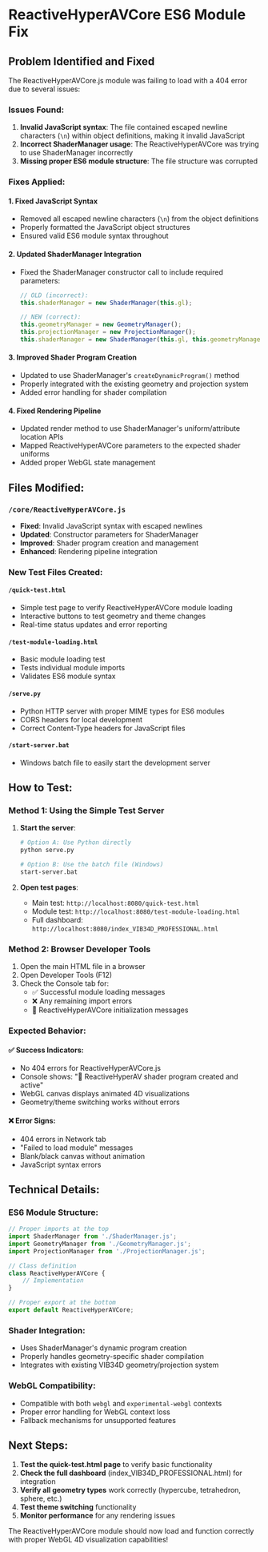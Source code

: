 # ReactiveHyperAVCore ES6 Module Fix

## Problem Identified and Fixed

The ReactiveHyperAVCore.js module was failing to load with a 404 error due to several issues:

### Issues Found:
1. **Invalid JavaScript syntax**: The file contained escaped newline characters (`\n`) within object definitions, making it invalid JavaScript
2. **Incorrect ShaderManager usage**: The ReactiveHyperAVCore was trying to use ShaderManager incorrectly
3. **Missing proper ES6 module structure**: The file structure was corrupted

### Fixes Applied:

#### 1. Fixed JavaScript Syntax
- Removed all escaped newline characters (`\n`) from the object definitions
- Properly formatted the JavaScript object structures
- Ensured valid ES6 module syntax throughout

#### 2. Updated ShaderManager Integration
- Fixed the ShaderManager constructor call to include required parameters:
  ```javascript
  // OLD (incorrect):
  this.shaderManager = new ShaderManager(this.gl);
  
  // NEW (correct):
  this.geometryManager = new GeometryManager();
  this.projectionManager = new ProjectionManager();
  this.shaderManager = new ShaderManager(this.gl, this.geometryManager, this.projectionManager);
  ```

#### 3. Improved Shader Program Creation
- Updated to use ShaderManager's `createDynamicProgram()` method
- Properly integrated with the existing geometry and projection system
- Added error handling for shader compilation

#### 4. Fixed Rendering Pipeline
- Updated render method to use ShaderManager's uniform/attribute location APIs
- Mapped ReactiveHyperAVCore parameters to the expected shader uniforms
- Added proper WebGL state management

## Files Modified:

### `/core/ReactiveHyperAVCore.js`
- **Fixed**: Invalid JavaScript syntax with escaped newlines
- **Updated**: Constructor parameters for ShaderManager
- **Improved**: Shader program creation and management
- **Enhanced**: Rendering pipeline integration

### New Test Files Created:

#### `/quick-test.html`
- Simple test page to verify ReactiveHyperAVCore module loading
- Interactive buttons to test geometry and theme changes
- Real-time status updates and error reporting

#### `/test-module-loading.html`
- Basic module loading test
- Tests individual module imports
- Validates ES6 module syntax

#### `/serve.py`
- Python HTTP server with proper MIME types for ES6 modules
- CORS headers for local development
- Correct Content-Type headers for JavaScript files

#### `/start-server.bat`
- Windows batch file to easily start the development server

## How to Test:

### Method 1: Using the Simple Test Server

1. **Start the server**:
   ```bash
   # Option A: Use Python directly
   python serve.py
   
   # Option B: Use the batch file (Windows)
   start-server.bat
   ```

2. **Open test pages**:
   - Main test: `http://localhost:8080/quick-test.html`
   - Module test: `http://localhost:8080/test-module-loading.html`
   - Full dashboard: `http://localhost:8080/index_VIB34D_PROFESSIONAL.html`

### Method 2: Browser Developer Tools

1. Open the main HTML file in a browser
2. Open Developer Tools (F12)
3. Check the Console tab for:
   - ✅ Successful module loading messages
   - ❌ Any remaining import errors
   - 🎨 ReactiveHyperAVCore initialization messages

### Expected Behavior:

#### ✅ Success Indicators:
- No 404 errors for ReactiveHyperAVCore.js
- Console shows: "🎨 ReactiveHyperAV shader program created and active"
- WebGL canvas displays animated 4D visualizations
- Geometry/theme switching works without errors

#### ❌ Error Signs:
- 404 errors in Network tab
- "Failed to load module" messages
- Blank/black canvas without animation
- JavaScript syntax errors

## Technical Details:

### ES6 Module Structure:
```javascript
// Proper imports at the top
import ShaderManager from './ShaderManager.js';
import GeometryManager from './GeometryManager.js';
import ProjectionManager from './ProjectionManager.js';

// Class definition
class ReactiveHyperAVCore {
    // Implementation
}

// Proper export at the bottom
export default ReactiveHyperAVCore;
```

### Shader Integration:
- Uses ShaderManager's dynamic program creation
- Properly handles geometry-specific shader compilation
- Integrates with existing VIB34D geometry/projection system

### WebGL Compatibility:
- Compatible with both `webgl` and `experimental-webgl` contexts
- Proper error handling for WebGL context loss
- Fallback mechanisms for unsupported features

## Next Steps:

1. **Test the quick-test.html page** to verify basic functionality
2. **Check the full dashboard** (index_VIB34D_PROFESSIONAL.html) for integration
3. **Verify all geometry types** work correctly (hypercube, tetrahedron, sphere, etc.)
4. **Test theme switching** functionality
5. **Monitor performance** for any rendering issues

The ReactiveHyperAVCore module should now load and function correctly with proper WebGL 4D visualization capabilities!